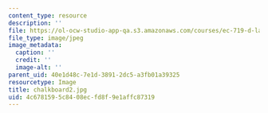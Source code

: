 ```yaml
---
content_type: resource
description: ''
file: https://ol-ocw-studio-app-qa.s3.amazonaws.com/courses/ec-719-d-lab-water-climate-change-and-health-spring-2019/4c6781595c8408ecfd8f9e1affc87319_chalkboard2.jpg
file_type: image/jpeg
image_metadata:
  caption: ''
  credit: ''
  image-alt: ''
parent_uid: 40e1d48c-7e1d-3891-2dc5-a3fb01a39325
resourcetype: Image
title: chalkboard2.jpg
uid: 4c678159-5c84-08ec-fd8f-9e1affc87319
---
```

